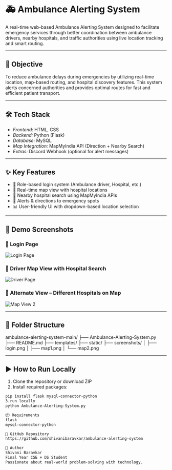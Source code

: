 # 🚑 Ambulance Alerting System

A real-time web-based Ambulance Alerting System designed to facilitate emergency services through better coordination between ambulance drivers, nearby hospitals, and traffic authorities using live location tracking and smart routing.

---

## 🎯 Objective

To reduce ambulance delays during emergencies by utilizing real-time location, map-based routing, and hospital discovery features. This system alerts concerned authorities and provides optimal routes for fast and efficient patient transport.

---

## 🛠 Tech Stack

- *Frontend:* HTML, CSS
- *Backend:* Python (Flask)
- *Database:* MySQL
- *Map Integration:* MapMyIndia API (Direction + Nearby Search)
- *Extras:* Discord Webhook (optional for alert messages)

---

## ✨ Key Features

- 🔐 Role-based login system (Ambulance driver, Hospital, etc.)
- 📍 Real-time map view with hospital locations
- 🏥 Nearby hospital search using MapMyIndia APIs
- 🚨 Alerts & directions to emergency spots
- 📊 User-friendly UI with dropdown-based location selection

---

## 📸 Demo Screenshots

### 🔹 Login Page
![Login Page](C:\Users\admin\Desktop\project\Ambulance-Alerting-System-main\screenshots)

### 🔹 Driver Map View with Hospital Search
![Driver Page](screenshots/map1.png)

### 🔹 Alternate View – Different Hospitals on Map
![Map View 2](screenshots/map2.png)

---

## 📁 Folder Structure
ambulance-alerting-system-main/
├── Ambulance-Alerting-System.py
├── README.md
├── templates/
├── static/
├── screenshots/
│   ├── login.png
│   ├── map1.png
│   └── map2.png


---

## ▶️ How to Run Locally

1. Clone the repository or download ZIP
2. Install required packages:
```bash
pip install flask mysql-connector-python
3.run locally
python Ambulance-Alerting-System.py

📦 Requirements
flask
mysql-connector-python

🔗 GitHub Repository
https://github.com/shivanibaravkar/ambulance-alerting-system

🙌 Author
Shivani Baravkar
Final Year CSE + DS Student
Passionate about real-world problem-solving with technology.


